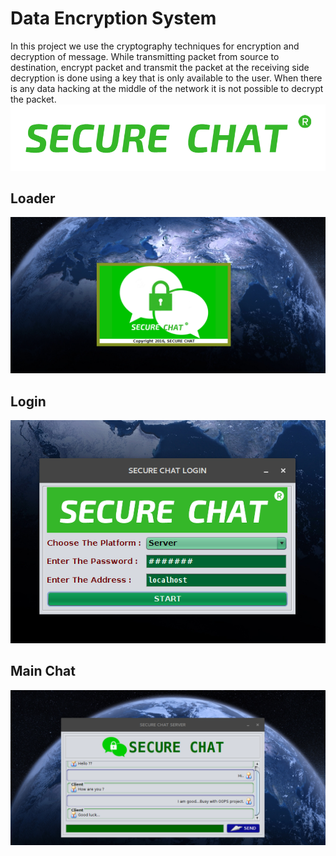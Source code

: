 # Data Encryption System
In this project we use the cryptography techniques for encryption and decryption of message. While transmitting packet from source to destination, encrypt packet and transmit the packet at the receiving side decryption is done using a key that is only available to the user. When there is any data hacking at the middle of the network it is not possible to decrypt the packet.
![alt SECURE_CHA](SCR/logo.png)

## Loader
![alt SECURE_CHA]( SCR/0.png )

## Login
![alt SECURE_CHA](SCR/1.png)

##  Main Chat
![alt SECURE_CHA](SCR/2.png)
